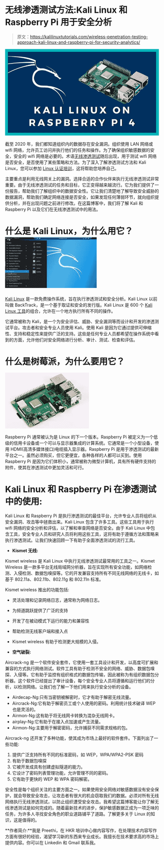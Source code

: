 # 无线渗透测试方法:Kali Linux 和 Raspberry Pi 用于安全分析

> 原文：<https://kalilinuxtutorials.com/wireless-penetration-testing-approach-kali-linux-and-raspberry-pi-for-security-analytics/>

[![Wireless Penetration Testing Approach: Kali Linux and Raspberry Pi for Security Analytics](img/75d4b31c09070521a94c60be8de224e9.png "Wireless Penetration Testing Approach: Kali Linux and Raspberry Pi for Security Analytics")](https://1.bp.blogspot.com/-0YF8TXBEnLc/XzlRKzYTFbI/AAAAAAAAKMQ/BaKwO3K3yTko2LmYonJ5WFNth3AwLxBnQCLcBGAsYHQ/d/kali%2Bras.jpg)

截至 2020 年，我们都知道组织内的数据存在安全漏洞。组织使用 LAN 网络或 wifi 网络，允许员工访问并执行他们的任务和操作。为了确保组织敏感数据的安全，安全的 wifi 网络是必要的。术语[无线渗透测试](https://gbhackers.com/wireless-penetration-testing-checklist-a-detailed-cheat-sheet/)随后出现，用于测试 wifi 网络是否安全，是否使用了某些策略和方法。为了深入了解渗透测试方法和 Kali Linux，您可以参加 [Linux 认证培训](https://hkrtrainings.com/linux-certification-training)，这将帮助您培养自己。

主要重点是利用无线网关上的漏洞。选择合适的合作伙伴来执行无线渗透测试非常重要。由于无线渗透测试的任务和目标，它正变得越来越流行。它为我们提供了一份报告，帮助我们了解组织中的数据安全性。它让我们清楚地了解导致安全威胁的数据漏洞，帮助我们确定网络连接是否安全，如果发现任何薄弱环节，就向组织提供分析，并在出现问题之前进行修改。在这篇博客中，我们将了解 Kali 和 Raspberry Pi 以及它们在无线渗透测试中的用法。

# **什么是 Kali Linux，为什么用它？** ![](img/34fbd8b32947f57bf6d2fab400f6a03a.png)

[Kali Linux](https://kalilinuxtutorials.com/) 是一款免费操作系统，旨在执行渗透测试和安全分析。Kali Linux 以前叫做 BackTrack，是一个基于取证和安全的发行版。Kali Linux 是 600 个 [Kali Linux 工具](https://kalilinuxtutorials.com/)的组合，允许在一个地方执行所有不同的操作。

它通常被称为 Kali，是一个为安全评估、威胁、安全漏洞等而设计和开发的渗透测试平台。攻击者和安全专业人员使用 Kali。使用 Kali 是因为它通过提供可伸缩性、支持和稳定性来提供广泛的支持。这些是任何专业人员都希望在操作系统中看到的方面，允许他们对安全网络进行分析、审计、测试、检查和评估。

# **什么是树莓派，为什么要用它？**

![](img/29a63892369d979ddc70516feceb8b21.png)

Raspberry Pi 通常被认为是 Linux 的下一个版本。Raspberry Pi 被定义为一个低级的信用卡设备或一个可以与显示器集成的计算系统。它通常是一个小型设备，使用 HDMI(高清多媒体接口)电缆插入显示器。Raspberry Pi 是用于渗透测试的最新平台之一。虽然必须购买，但它更便宜，各种各样的人都可以买到。使用 Raspberry Pi 是因为它们体积小，通常被称为微型计算机，具有所有硬件支持的附件，使其在渗透测试中更加灵活和可行。

# **Kali Linux 和 Raspberry Pi 在渗透测试中的使用:**

Kali Linux 和 Raspberry Pi 是执行渗透测试的最佳平台，允许专业人员将组织从安全漏洞、攻击等中拯救出来。Kali Linux 包含了许多工具。这些工具用于执行 wifi 网络的安全分析和评估，以了解和审查网络是否安全。由于 Kali Linux 中包含工具，安全专业人员和研究人员将利用这些工具，这将有助于遵循方法和策略来执行渗透测试。让我们快速回顾一下有助于全面渗透测试的流行工具。

*   **Kismet 无线:**

Kismet wireless 是 Kali Linux 中执行无线渗透测试最常用的工具之一。Kismet Wireless 是一款多平台无线局域网分析器，旨在实现所有安全功能，如网络检测、入侵检测、数据包嗅探等。它的开发兼容支持所有不同无线网络的无线卡，如基于 802.11a、802.11b、802.11g 和 802.11n 标准。

Kismet wireless 推出的功能包括:

*   灵活处理和记录网络日志，通常称为网络日志。
*   为频道跳跃提供了广泛的支持
*   开发了在被动模式下运行的能力和兼容性
*   帮助检测无线客户端和接入点
*   Kismet wireless 有助于检测更大规模的入侵。

*   **空气破裂:**

Aircrack-ng 是一个软件安全套件，它使用一套工具设计和开发，以高度可扩展和兼容的方式执行网络测试。软件工具有助于检测不安全的网络、威胁、数据包嗅探、入侵等。它有助于监控有组织格式的数据包传输，因此被称为有组织数据包分析器。这个软件已经提出了审计设备，每个安全专业人员将遵循和运行他们的分析，以检测网络。让我们也了解一下他们用来执行安全分析的设备。

*   Airdecap-Ng:只有当密钥被解密时，它才有助于解密无线流量。
*   Aircrack-Ng:它有助于解密员工或个人使用的密码。利用统计技术破译 WEP 也是灵活的。
*   Airmon-Ng:这有助于将无线网卡转换为混杂无线网卡。
*   airplay-Ng:它有助于在接入点加速或产生流量。
*   Airmon-Ng:主要用于解密密码，允许捕获不同需求规格的包。

Aircrack-ng 还开发了多种功能，使其成为市场上最好的软件套件。下面列出了一些功能:

1.  提供广泛支持所有不同的标准密码，如 WEP，WPA/WPA2-PSK 密码
2.  有助于数据包嗅探
3.  它被开发成具有创建虚拟隧道的能力。
4.  它设计了密码列表管理功能，允许管理不同的密码。
5.  它有助于更快的 WEP 和 WPA 密码解密。

安全性是每个组织关注的主要方面之一。如果使用安全网络对敏感数据没有安全保护，就会导致安全攻击，让攻击者有很大的机会窃取我们的数据。必须对所有无线网络执行无线渗透测试，以防止组织遭受安全攻击。我希望这篇博客能让你了解无线渗透测试是如何完成的。随着最新技术的进步，保护敏感数据正成为一项乏味的任务，为许多人寻找安全角色的职业道路铺平了道路。了解更多关于 Linux 的知识，这是值得的。

**作者简介:**我是 Preethi，在 HKR 培训中心做内容写作，在处理技术内容写作方面有很好的经验，渴望学习新的东西来专业成长。我擅长在技术要求高的市场上提供内容。你可以在 Linkedin 和 Gmail 联系我。